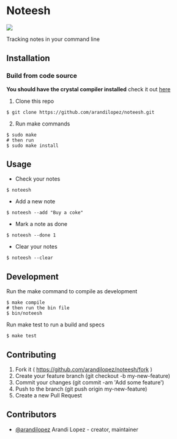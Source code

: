 # Noteesh

![](https://travis-ci.org/arandilopez/noteesh.svg?branch=master)

Tracking notes in your command line

## Installation

### Build from code source

**You should have the crystal compiler installed** check it out [here](https://crystal-lang.org/docs/installation/)

1. Clone this repo

```
$ git clone https://github.com/arandilopez/noteesh.git
```

2. Run make commands

```
$ sudo make
# then run
$ sudo make install
```

## Usage

- Check your notes

```
$ noteesh
```

- Add a new note

```
$ noteesh --add "Buy a coke"
```

- Mark a note as done

```
$ noteesh --done 1
```

- Clear your notes

```
$ noteesh --clear
```

## Development

Run the make command to compile as development

```
$ make compile
# then run the bin file
$ bin/noteesh
```

Run make test to run a build and specs

```
$ make test
```

## Contributing

1. Fork it ( https://github.com/arandilopez/noteesh/fork )
2. Create your feature branch (git checkout -b my-new-feature)
3. Commit your changes (git commit -am 'Add some feature')
4. Push to the branch (git push origin my-new-feature)
5. Create a new Pull Request

## Contributors

- [@arandilopez](https://github.com/arandilopez) Arandi Lopez - creator, maintainer
